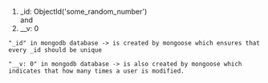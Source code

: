 1) _id: ObjectId('some_random_number') 
<br>and 
2) __v: 0 

```
"_id" in mongodb database -> is created by mongoose which ensures that every _id should be unique
```

```
"__v: 0" in mongodb database -> is also created by mongoose which indicates that how many times a user is modified.
```